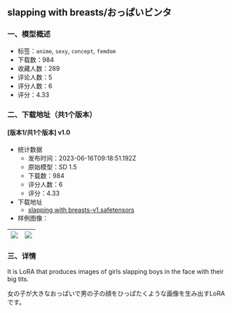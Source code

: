 ## slapping with breasts/おっぱいビンタ
### 一、模型概述

- 标签：`anime`, `sexy`, `concept`, `femdom`
- 下载数：984
- 收藏人数：289
- 评论人数：5
- 评分人数：6
- 评分：4.33

### 二、下载地址（共1个版本）

#### [版本1/共1个版本] v1.0

- 统计数据
  - 发布时间：2023-06-16T09:18:51.192Z
  - 原始模型：SD 1.5
  - 下载数：984
  - 评分人数：6
  - 评分：4.33
- 下载地址
  - [slapping with breasts-v1.safetensors](https://civitai.com/api/download/models/97156)
- 样例图像：

| <img src="https://image.civitai.com/xG1nkqKTMzGDvpLrqFT7WA/e2fb8ec7-305f-4eb7-be35-f832db209657/width=450/1164574.jpeg" /> | <img src="https://image.civitai.com/xG1nkqKTMzGDvpLrqFT7WA/8f8ffa77-2415-442e-8932-e87b0330326e/width=450/1164632.jpeg" /> |
| ---- | ---- |


### 三、详情
<p>It is LoRA that produces images of girls slapping boys in the face with their big tits.</p><p>女の子が大きなおっぱいで男の子の顔をひっぱたくような画像を生み出すLoRAです。</p>